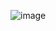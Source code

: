 ![image](https://github.com/webstar-code/TaskswithCLI/assets/60955315/b27f5767-2e20-47c3-8272-2c6a93365ab5)
